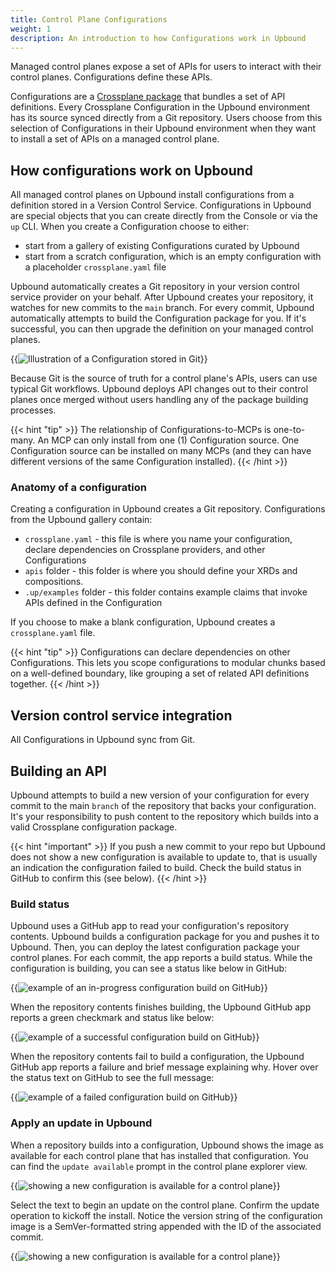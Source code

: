 ```yaml
---
title: Control Plane Configurations
weight: 1
description: An introduction to how Configurations work in Upbound
---
```


Managed control planes expose a set of APIs for users to interact with their control planes. Configurations define these APIs.

Configurations are a [Crossplane package](https://docs.crossplane.io/latest/concepts/packages/#configuration-packages) that bundles a set of API definitions. Every Crossplane Configuration in the Upbound environment has its source synced directly from a Git repository. Users choose from this selection of Configurations in their Upbound environment when they want to install a set of APIs on a managed control plane. 

## How configurations work on Upbound

All managed control planes on Upbound install configurations from a definition stored in a Version Control Service. Configurations in Upbound are special objects that you can create directly from the Console or via the `up` CLI. When you create a Configuration choose to either:

- start from a gallery of existing Configurations curated by Upbound
- start from a scratch configuration, which is an empty configuration with a placeholder `crossplane.yaml` file

Upbound automatically creates a Git repository in your version control service provider on your behalf. After Upbound creates your repository, it watches for new commits to the `main` branch. For every commit, Upbound automatically attempts to build the Configuration package for you. If it's successful, you can then upgrade the definition on your managed control planes.

{{<img src="concepts/images/Git-Integration_Marketecture_Dark_1440w.png" alt="Illustration of a Configuration stored in Git" quality="100" lightbox="true">}}

Because Git is the source of truth for a control plane's APIs, users can use typical Git workflows. Upbound deploys API changes out to their control planes once merged without users handling any of the package building processes.

{{< hint "tip" >}}
The relationship of Configurations-to-MCPs is one-to-many. An MCP can only install from one (1) Configuration source. One Configuration source can be installed on many MCPs (and they can have different versions of the same Configuration installed).
{{< /hint >}}

### Anatomy of a configuration

Creating a configuration in Upbound creates a Git repository. Configurations from the Upbound gallery contain:

- `crossplane.yaml` - this file is where you name your configuration, declare dependencies on Crossplane providers, and other Configurations
- `apis` folder - this folder is where you should define your XRDs and compositions.
- `.up/examples` folder - this folder contains example claims that invoke APIs defined in the Configuration

If you choose to make a blank configuration, Upbound creates a `crossplane.yaml` file.

{{< hint "tip" >}}
Configurations can declare dependencies on other Configurations. This lets you scope configurations to modular chunks based on a well-defined boundary, like grouping a set of related API definitions together.
{{< /hint >}}

## Version control service integration

All Configurations in Upbound sync from Git. 

## Building an API

Upbound attempts to build a new version of your configuration for every commit to the main `branch` of the repository that backs your configuration. It's your responsibility to push content to the repository which builds into a valid Crossplane configuration package. 

{{< hint "important" >}}
If you push a new commit to your repo but Upbound does not show a new configuration is available to update to, that is usually an indication the configuration failed to build. Check the build status in GitHub to confirm this (see below).
{{< /hint >}}

### Build status

Upbound uses a GitHub app to read your configuration's repository contents. Upbound builds a configuration package for you and pushes it to Upbound. Then, you can deploy the latest configuration package your control planes. For each commit, the app reports a build status. While the configuration is building, you can see a status like below in GitHub:

{{<img src="concepts/images/git-building.png" alt="example of an in-progress configuration build on GitHub" quality="100" lightbox="true">}}

When the repository contents finishes building, the Upbound GitHub app reports a green checkmark and status like below:

{{<img src="concepts/images/git-success.png" alt="example of a successful configuration build on GitHub" quality="100" lightbox="true">}}

When the repository contents fail to build a configuration, the Upbound GitHub app reports a failure and brief message explaining why. Hover over the status text on GitHub to see the full message:

{{<img src="concepts/images/git-fail.png" alt="example of a failed configuration build on GitHub" quality="100" lightbox="true">}}

### Apply an update in Upbound

When a repository builds into a configuration, Upbound shows the image as available for each control plane that has installed that configuration. You can find the `update available` prompt in the control plane explorer view. 

{{<img src="concepts/images/git-update-available.png" alt="showing a new configuration is available for a control plane" quality="100" lightbox="true">}}

Select the text to begin an update on the control plane. Confirm the update operation to kickoff the install. Notice the version string of the configuration image is a SemVer-formatted string appended with the ID of the associated commit.

{{<img src="concepts/images/git-build-version.png" alt="showing a new configuration is available for a control plane" quality="100" lightbox="true">}}